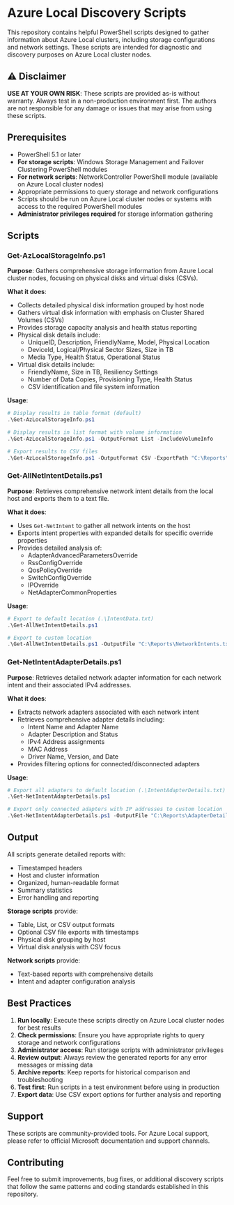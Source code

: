 # Azure Local Discovery Scripts

This repository contains helpful PowerShell scripts designed to gather information about Azure Local clusters, including storage configurations and network settings. These scripts are intended for diagnostic and discovery purposes on Azure Local cluster nodes.

## ⚠️ Disclaimer

**USE AT YOUR OWN RISK**: These scripts are provided as-is without warranty. Always test in a non-production environment first. The authors are not responsible for any damage or issues that may arise from using these scripts.

## Prerequisites

- PowerShell 5.1 or later
- **For storage scripts**: Windows Storage Management and Failover Clustering PowerShell modules
- **For network scripts**: NetworkController PowerShell module (available on Azure Local cluster nodes)
- Appropriate permissions to query storage and network configurations
- Scripts should be run on Azure Local cluster nodes or systems with access to the required PowerShell modules
- **Administrator privileges required** for storage information gathering

## Scripts

### Get-AzLocalStorageInfo.ps1

**Purpose**: Gathers comprehensive storage information from Azure Local cluster nodes, focusing on physical disks and virtual disks (CSVs).

**What it does**:
- Collects detailed physical disk information grouped by host node
- Gathers virtual disk information with emphasis on Cluster Shared Volumes (CSVs)
- Provides storage capacity analysis and health status reporting
- Physical disk details include:
  - UniqueID, Description, FriendlyName, Model, Physical Location
  - DeviceId, Logical/Physical Sector Sizes, Size in TB
  - Media Type, Health Status, Operational Status
- Virtual disk details include:
  - FriendlyName, Size in TB, Resiliency Settings
  - Number of Data Copies, Provisioning Type, Health Status
  - CSV identification and file system information

**Usage**:
```powershell
# Display results in table format (default)
.\Get-AzLocalStorageInfo.ps1

# Display results in list format with volume information
.\Get-AzLocalStorageInfo.ps1 -OutputFormat List -IncludeVolumeInfo

# Export results to CSV files
.\Get-AzLocalStorageInfo.ps1 -OutputFormat CSV -ExportPath "C:\Reports"
```

### Get-AllNetIntentDetails.ps1

**Purpose**: Retrieves comprehensive network intent details from the local host and exports them to a text file.

**What it does**:
- Uses `Get-NetIntent` to gather all network intents on the host
- Exports intent properties with expanded details for specific override properties
- Provides detailed analysis of:
  - AdapterAdvancedParametersOverride
  - RssConfigOverride
  - QosPolicyOverride
  - SwitchConfigOverride
  - IPOverride
  - NetAdapterCommonProperties

**Usage**:
```powershell
# Export to default location (.\IntentData.txt)
.\Get-AllNetIntentDetails.ps1

# Export to custom location
.\Get-AllNetIntentDetails.ps1 -OutputFile "C:\Reports\NetworkIntents.txt"
```

### Get-NetIntentAdapterDetails.ps1

**Purpose**: Retrieves detailed network adapter information for each network intent and their associated IPv4 addresses.

**What it does**:
- Extracts network adapters associated with each network intent
- Retrieves comprehensive adapter details including:
  - Intent Name and Adapter Name
  - Adapter Description and Status
  - IPv4 Address assignments
  - MAC Address
  - Driver Name, Version, and Date
- Provides filtering options for connected/disconnected adapters

**Usage**:
```powershell
# Export all adapters to default location (.\IntentAdapterDetails.txt)
.\Get-NetIntentAdapterDetails.ps1

# Export only connected adapters with IP addresses to custom location
.\Get-NetIntentAdapterDetails.ps1 -OutputFile "C:\Reports\AdapterDetails.txt" -ExcludeDisconnected
```

## Output

All scripts generate detailed reports with:
- Timestamped headers
- Host and cluster information
- Organized, human-readable format
- Summary statistics
- Error handling and reporting

**Storage scripts** provide:
- Table, List, or CSV output formats
- Optional CSV file exports with timestamps
- Physical disk grouping by host
- Virtual disk analysis with CSV focus

**Network scripts** provide:
- Text-based reports with comprehensive details
- Intent and adapter configuration analysis

## Best Practices

1. **Run locally**: Execute these scripts directly on Azure Local cluster nodes for best results
2. **Check permissions**: Ensure you have appropriate rights to query storage and network configurations
3. **Administrator access**: Run storage scripts with administrator privileges
4. **Review output**: Always review the generated reports for any error messages or missing data
5. **Archive reports**: Keep reports for historical comparison and troubleshooting
6. **Test first**: Run scripts in a test environment before using in production
7. **Export data**: Use CSV export options for further analysis and reporting

## Support

These scripts are community-provided tools. For Azure Local support, please refer to official Microsoft documentation and support channels.

## Contributing

Feel free to submit improvements, bug fixes, or additional discovery scripts that follow the same patterns and coding standards established in this repository.

